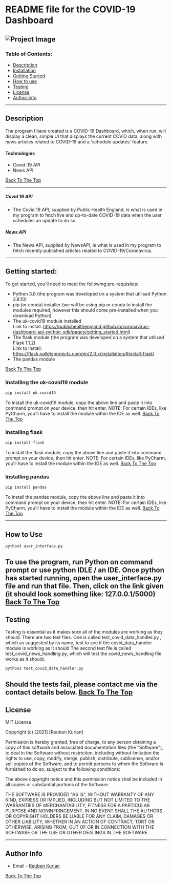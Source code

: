 # README file for the COVID-19 Dashboard


![Project Image](https://phil.cdc.gov//PHIL_Images/23311/23311_lores.jpg)
---

### Table of Contents:

- [Description](#description)
- [Installation](#references)
- [Getting Started](#getting-started)
- [How to use](#how-to-use)
- [Testing](#testing)
- [License](#license)
- [Author Info](#author-info)

---

## Description

The program I have created is a COVID-19 Dashboard, which, when run, will display a clean, simple UI
that displays the current COVID data, along with news articles related to COVID-19 and a 'schedule updates' feature.


#### Technologies

- Covid-19 API
- News API

[Back To The Top](#)

---

##### Covid 19 API
- The Covid 19 API, supplied by Public Health England, is what is used in my program to fetch live and up-to-date COVID-19 data when the user schedules an update to do so.


##### News API
- The News API, supplied by NewsAPI, is what is used in my program to fetch recently published articles related to COVID-19/Coronavirus.

---

## Getting started:

To get started, you'll need to meet the following pre-requisites:
- Python 3.8 (the program was developed on a system that utilised Python 3.8.10)
- pip (or conda) installer (we will be using pip or conda to install the modules required, however this should come pre-installed when you download Python)
- The uk-covid19 module installed \
Link to install: https://publichealthengland.github.io/coronavirus-dashboard-api-python-sdk/pages/getting_started.html)
- The flask module (the program was developed on a system that utilised Flask 1.1.2) \
Link to install: https://flask.palletsprojects.com/en/2.0.x/installation/#install-flask)
- The pandas module

[Back To The Top](#)

### Installing the uk-covid19 module
```html
pip install uk-covid19
```
To install the uk-covid19 module, copy the above line and paste it into command prompt on your device, then hit enter.
NOTE: For certain IDEs, like PyCharm, you'll have to install the module within the IDE as well.
[Back To The Top](#)


### Installing flask
```html
pip install flask
```
To install the flask module, copy the above line and paste it into command prompt on your device, then hit enter.
NOTE: For certain IDEs, like PyCharm, you'll have to install the module within the IDE as well.
[Back To The Top](#)

### Installing pandas
```html
pip install pandas
```
To install the pandas module, copy the above line and paste it into command prompt on your device, then hit enter.
NOTE: For certain IDEs, like PyCharm, you'll have to install the module within the IDE as well.
[Back To The Top](#)

---

## How to Use
```html
python3 user_interface.py
```
To use the program, run Python on command prompt or use python IDLE / an IDE.
Once python has started running, open the user_interface.py file and run that file.
Then, click on the link given (it should look something like: 127.0.0.1/5000) \
[Back To The Top](#)
---
## Testing
Testing is essential as it makes sure all of the modules are working as they should.
There are two test files. One is called test_covid_data_handler.py , which as suggested by its name, test to see if the covid_data_handler module is working as it should
The second test file is called test_covid_news_handling.py, which will test the covid_news_handling file works as it should.

```html
python3 test_covid_data_handler.py
```

Should the tests fail, please contact me via the contact details below.
[Back To The Top](#)
---
## License

MIT License

Copyright (c) [2021] [Reuben Kurian]

Permission is hereby granted, free of charge, to any person obtaining a copy
of this software and associated documentation files (the "Software"), to deal
in the Software without restriction, including without limitation the rights
to use, copy, modify, merge, publish, distribute, sublicense, and/or sell
copies of the Software, and to permit persons to whom the Software is
furnished to do so, subject to the following conditions:

The above copyright notice and this permission notice shall be included in all
copies or substantial portions of the Software.

THE SOFTWARE IS PROVIDED "AS IS", WITHOUT WARRANTY OF ANY KIND, EXPRESS OR
IMPLIED, INCLUDING BUT NOT LIMITED TO THE WARRANTIES OF MERCHANTABILITY,
FITNESS FOR A PARTICULAR PURPOSE AND NONINFRINGEMENT. IN NO EVENT SHALL THE
AUTHORS OR COPYRIGHT HOLDERS BE LIABLE FOR ANY CLAIM, DAMAGES OR OTHER
LIABILITY, WHETHER IN AN ACTION OF CONTRACT, TORT OR OTHERWISE, ARISING FROM,
OUT OF OR IN CONNECTION WITH THE SOFTWARE OR THE USE OR OTHER DEALINGS IN THE
SOFTWARE.

---
## Author Info

- Email - [Reuben Kurian](rk509@exeter.ac.uk)

[Back To The Top](#)